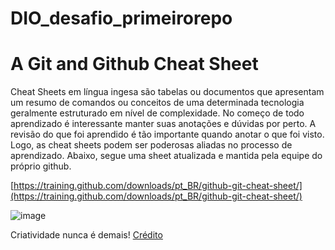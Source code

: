 # DIO_desafio_primeirorepo

# A Git and Github Cheat Sheet

Cheat Sheets em língua ingesa são tabelas ou documentos que apresentam um resumo de comandos ou conceitos de uma determinada tecnologia geralmente estruturado em nível de complexidade. 
No começo de todo aprendizado é interessante manter suas anotações e dúvidas por perto. 
A revisão do que foi aprendido é tão importante quando anotar o que foi visto. 
Logo, as cheat sheets podem ser poderosas aliadas no processo de aprendizado.
Abaixo, segue uma sheet atualizada e mantida pela equipe do próprio github.

[https://training.github.com/downloads/pt_BR/github-git-cheat-sheet/](https://training.github.com/downloads/pt_BR/github-git-cheat-sheet/)

![image](https://user-images.githubusercontent.com/94316507/159286860-8512b416-c780-497a-9c72-0238b730c318.png)


Criatividade nunca é demais!
[Crédito](https://www.google.com/url?sa=i&url=https%3A%2F%2Fwww.canecadodev.com%2Fcaneca-git-commads-cheat-sheet-preta&psig=AOvVaw2qR3AaGKxdGIo1tsyYT8UH&ust=1647959399953000&source=images&cd=vfe&ved=0CAsQjRxqFwoTCIiMiqu11_YCFQAAAAAdAAAAABAD)
